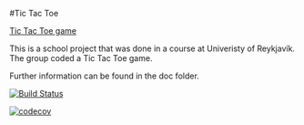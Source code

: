 #Tic Tac Toe

[Tic Tac Toe game](http://gluggagaigir-staging.herokuapp.com/)

This is a school project that was done in a course at Univeristy of Reykjavík.
The group coded a Tic Tac Toe game.

Further information can be found in the doc folder.

[![Build Status](https://travis-ci.org/Gluggagaigir/Late-term-Assignment.png)](https://travis-ci.org/Gluggagaigir/Late-term-Assignment)

[![codecov](https://codecov.io/gh/Gluggagaigir/Late-term-Assignment/branch/master/graph/badge.svg)](https://codecov.io/gh/Gluggagaigir/Late-term-Assignment)
